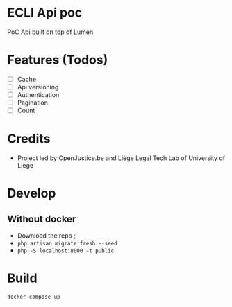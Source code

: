 # ECLI Api poc

PoC Api built on top of Lumen.

# Features (Todos)
- [ ] Cache
- [ ] Api versioning
- [ ] Authentication
- [ ] Pagination
- [ ] Count

# Credits
- Project led by OpenJustice.be and Liège Legal Tech Lab of University of Liège

# Develop
## Without docker
- Download the repo ;
- `php artisan migrate:fresh --seed`
- `php -S localhost:8000 -t public`


# Build
```docker-compose up```